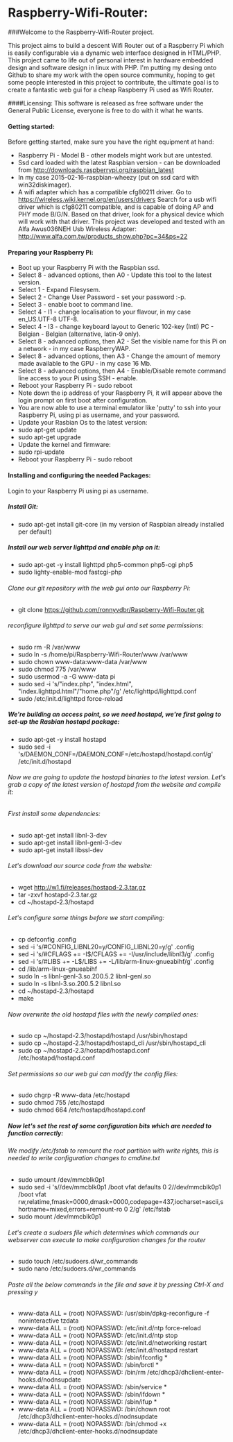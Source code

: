 # Raspberry-Wifi-Router:

###Welcome to the Raspberry-Wifi-Router project.

This project aims to build a descent Wifi Router out of a Raspberry Pi which is easily configurable via
a dynamic web interface designed in HTML/PHP.
This project came to life out of personal interest in hardware embedded design and software design in linux with PHP.
I'm putting my desing onto Github to share my work with the open source community, hoping to get some people interested in this project to contribute, the ultimate goal is to create a fantastic web gui for a cheap Raspberry Pi used as Wifi Router.

####Licensing:
This software is released as free software under the General Public License, everyone is free to do with it what he wants.


#### Getting started:
Before getting started, make sure you have the right equipment at hand:
* Raspberry Pi - Model B - other models might work but are untested.
* Ssd card loaded with the latest Raspbian version -  can be downloaded from http://downloads.raspberrypi.org/raspbian_latest
* In my case 2015-02-16-raspbian-wheezy (put on ssd card with win32diskimager).
* A wifi adapter which has a compatible cfg80211 driver.
Go to https://wireless.wiki.kernel.org/en/users/drivers
Search for a usb wifi driver which is cfg80211 compatible, and is capable of doing AP and PHY mode B/G/N.
Based on that driver, look for a physical device which will work with that driver.
This project was developed and tested with an Alfa Awus036NEH Usb Wireless Adapter: http://www.alfa.com.tw/products_show.php?pc=34&ps=22

#### Preparing your Raspberry Pi:
* Boot up your Raspberry Pi with the Raspbian ssd. 
* Select 8 - advanced options, then A0 - Update this tool to the latest version.
* Select 1 - Expand Filesysem.
* Select 2 - Change User Password - set your password :-p.
* Select 3 - enable boot to command line.
* Select 4 - I1 - change localisation to your flavour, in my case en_US.UTF-8 UTF-8.
* Select 4 - I3 - change keyboard layout to Generic 102-key (Intl) PC - Belgian - Belgian (alternative, latin-9 only).
* Select 8 - advanced options, then A2 - Set the visible name for this Pi on a network - in my case RaspberryWAP.
* Select 8 - advanced options, then A3 - Change the amount of memory made available to the GPU - in my case 16 Mb.
* Select 8 - advanced options, then A4 - Enable/Disable remote command line access to your Pi using SSH - enable.
* Reboot your Raspberry Pi - sudo reboot
* Note down the ip address of your Raspberry Pi, it will appear above the login prompt on first boot after configuration.
* You are now able to use a terminal emulator like 'putty' to ssh into your Raspberry Pi, using pi as username, and your password.
* Update your Rasbian Os to the latest version:
* sudo apt-get update
* sudo apt-get upgrade
* Update the kernel and firmware:
* sudo rpi-update
* Reboot your Raspberry Pi - sudo reboot

#### Installing and configuring the needed Packages:
Login to your Raspberry Pi using pi as username.

##### Install Git:
* sudo apt-get install git-core (in my version of Raspbian already installed per default)

##### Install our web server lighttpd and enable php on it:
* sudo apt-get -y install lighttpd php5-common php5-cgi php5
* sudo lighty-enable-mod fastcgi-php

###### Clone our git repository with the web gui onto our Raspberry Pi:
* git clone https://github.com/ronnyvdbr/Raspberry-Wifi-Router.git

###### reconfigure lighttpd to serve our web gui and set some permissions:
* sudo rm -R /var/www
* sudo ln -s /home/pi/Raspberry-Wifi-Router/www /var/www
* sudo chown www-data:www-data /var/www
* sudo chmod 775 /var/www
* sudo usermod -a -G www-data pi
* sudo sed -i 's/"index.php", "index.html", "index.lighttpd.html"/"home.php"/g' /etc/lighttpd/lighttpd.conf
* sudo /etc/init.d/lighttpd force-reload

##### We're building an access point, so we need hostapd, we're first going to set-up the Rasbian hostapd package:
* sudo apt-get -y install hostapd
* sudo sed -i 's/DAEMON_CONF=/DAEMON_CONF=\/etc\/hostapd\/hostapd.conf/g' /etc/init.d/hostapd

###### Now we are going to update the hostapd binaries to the latest version.  Let's grab a copy of the latest version of hostapd from the website and compile it:

###### First install some dependencies:
* sudo apt-get install libnl-3-dev
* sudo apt-get install libnl-genl-3-dev
* sudo apt-get install libssl-dev

###### Let's download our source code from the website:
* wget http://w1.fi/releases/hostapd-2.3.tar.gz
* tar -zxvf hostapd-2.3.tar.gz
* cd ~/hostapd-2.3/hostapd

###### Let's configure some things before we start compiling:
* cp defconfig .config
* sed -i 's/#CONFIG_LIBNL20=y/CONFIG_LIBNL20=y/g' .config
* sed -i 's/#CFLAGS += -I$<path to libnl include files>/CFLAGS += -I\/usr\/include\/libnl3/g' .config
* sed -i 's/#LIBS += -L$<path to libnl library files>/LIBS += -L\/lib\/arm-linux-gnueabihf/g' .config
* cd /lib/arm-linux-gnueabihf
* sudo ln -s libnl-genl-3.so.200.5.2 libnl-genl.so
* sudo ln -s libnl-3.so.200.5.2 libnl.so
* cd ~/hostapd-2.3/hostapd
* make

###### Now overwrite the old hostapd files with the newly compiled ones:
* sudo cp ~/hostapd-2.3/hostapd/hostapd /usr/sbin/hostapd
* sudo cp ~/hostapd-2.3/hostapd/hostapd_cli /usr/sbin/hostapd_cli
* sudo cp ~/hostapd-2.3/hostapd/hostapd.conf /etc/hostapd/hostapd.conf

###### Set permissions so our web gui can modify the config files:
* sudo chgrp -R www-data /etc/hostapd
* sudo chmod 755 /etc/hostapd
* sudo chmod 664 /etc/hostapd/hostapd.conf

##### Now let's set the rest of some configuration bits which are needed to function correctly:

###### We modify /etc/fstab to remount the root partition with write rights, this is needed to write configuration changes to cmdline.txt
* sudo umount /dev/mmcblk0p1 
* sudo sed -i 's/\/dev\/mmcblk0p1  \/boot           vfat    defaults          0       2/\/dev\/mmcblk0p1  \/boot           vfat    rw,relatime,fmask=0000,dmask=0000,codepage=437,iocharset=ascii,shortname=mixed,errors=remount-ro          0       2/g' /etc/fstab
* sudo mount /dev/mmcblk0p1

###### Let's create a sudoers file which determines which commands our webserver can execute to make configuration changes for the router
* sudo touch /etc/sudoers.d/wr_commands
* sudo nano /etc/sudoers.d/wr_commands

###### Paste all the below commands in the file and save it by pressing Ctrl-X and pressing y

* www-data ALL = (root) NOPASSWD: /usr/sbin/dpkg-reconfigure -f noninteractive tzdata
* www-data ALL = (root) NOPASSWD: /etc/init.d/ntp force-reload
* www-data ALL = (root) NOPASSWD: /etc/init.d/ntp stop
* www-data ALL = (root) NOPASSWD: /etc/init.d/networking restart
* www-data ALL = (root) NOPASSWD: /etc/init.d/hostapd restart
* www-data ALL = (root) NOPASSWD: /sbin/ifconfig *
* www-data ALL = (root) NOPASSWD: /sbin/brctl *
* www-data ALL = (root) NOPASSWD: /bin/rm /etc/dhcp3/dhclient-enter-hooks.d/nodnsupdate
* www-data ALL = (root) NOPASSWD: /sbin/service *
* www-data ALL = (root) NOPASSWD: /sbin/ifdown *
* www-data ALL = (root) NOPASSWD: /sbin/ifup *
* www-data ALL = (root) NOPASSWD: /bin/chown root /etc/dhcp3/dhclient-enter-hooks.d/nodnsupdate
* www-data ALL = (root) NOPASSWD: /bin/chmod +x /etc/dhcp3/dhclient-enter-hooks.d/nodnsupdate



